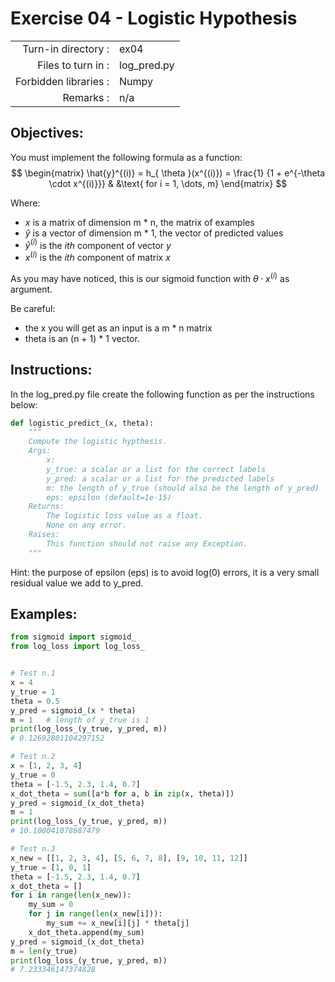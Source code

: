 # Exercise 04 - Logistic Hypothesis

|                         |                         |
| -----------------------:| ----------------------- |
|   Turn-in directory :   |  ex04                   |
|   Files to turn in :    |  log_pred.py            |
|   Forbidden libraries : |  Numpy                  |
|   Remarks :             |  n/a                    |

## Objectives:
You must implement the following formula as a function:  
$$
\begin{matrix}
\hat{y}^{(i)} = h_{ \theta }(x^{(i)}) = \frac{1} {1 + e^{-\theta \cdot x^{(i)}}} & &\text{ for i = 1, \dots, m}    
\end{matrix}
$$

Where:
- $x$ is a matrix of dimension m * n, the matrix of examples
- $\hat{y}$ is a vector of dimension m * 1, the vector of predicted values
- $\hat{y}^{(i)}$ is the *ith* component of vector $y$
- $x^{(i)}$ is the *ith* component of matrix $x$ 

As you may have noticed, this is our sigmoid function with $\theta \cdot x^{(i)}$ as argument.

Be careful: 
- the x you will get as an input is a m * n matrix
- theta is an (n + 1) * 1 vector. 

## Instructions:
In the log_pred.py file create the following function as per the instructions below: 
```python
def logistic_predict_(x, theta):
    """
    Compute the logistic hypthesis.
    Args:
        x: 
        y_true: a scalar or a list for the correct labels
        y_pred: a scalar or a list for the predicted labels
        m: the length of y_true (should also be the length of y_pred)
        eps: epsilon (default=1e-15)
    Returns:
        The logistic loss value as a float.
        None on any error.
    Raises:
        This function should not raise any Exception.
    """
```

Hint: the purpose of epsilon (eps) is to avoid log(0) errors, it is a very small residual value we add to y_pred.

## Examples:
```python
from sigmoid import sigmoid_
from log_loss import log_loss_


# Test n.1
x = 4
y_true = 1
theta = 0.5
y_pred = sigmoid_(x * theta)
m = 1   # length of y_true is 1
print(log_loss_(y_true, y_pred, m))
# 0.12692801104297152

# Test n.2
x = [1, 2, 3, 4]
y_true = 0
theta = [-1.5, 2.3, 1.4, 0.7]
x_dot_theta = sum([a*b for a, b in zip(x, theta)])
y_pred = sigmoid_(x_dot_theta)
m = 1
print(log_loss_(y_true, y_pred, m))
# 10.100041078687479

# Test n.3
x_new = [[1, 2, 3, 4], [5, 6, 7, 8], [9, 10, 11, 12]]
y_true = [1, 0, 1]
theta = [-1.5, 2.3, 1.4, 0.7]
x_dot_theta = []
for i in range(len(x_new)):
    my_sum = 0
    for j in range(len(x_new[i])):
        my_sum += x_new[i][j] * theta[j]
    x_dot_theta.append(my_sum)
y_pred = sigmoid_(x_dot_theta)
m = len(y_true)
print(log_loss_(y_true, y_pred, m))
# 7.233346147374828
```
